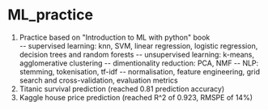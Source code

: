 # ML_practice

1. Practice based on "Introduction to ML with python" book<br>
  -- supervised learning:
     knn, SVM, linear regression, logistic regression, decision trees and random forests
  -- unsupervised learning:
     k-means, agglomerative clustering
  -- dimentionality reduction:
     PCA, NMF
  -- NLP:
     stemming, tokenisation, tf-idf
  -- normalisation, feature engineering, grid search and cross-validation, evaluation metrics
3. Titanic survival prediction (reached 0.81 prediction accuracy)<br>
4. Kaggle house price prediction (reached R^2 of 0.923, RMSPE of 14%)
